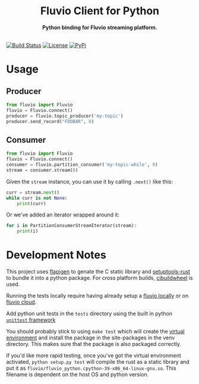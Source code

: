 <h1 align="center">Fluvio Client for Python</h1>
<div align="center">
 <strong>
   Python binding for Fluvio streaming platform.
 </strong>
</div>
<br />

[![Build Status](https://github.com/infinyon/fluvio-client-python/workflows/CI/badge.svg)](https://github.com/infinyon/flv-client-python/actions) [![License](https://img.shields.io/badge/License-Apache%202.0-blue.svg)](https://github.com/infinyon/flv-client-python/blob/master/LICENSE-APACHE) [![PyPi](https://img.shields.io/pypi/v/fluvio.svg)](https://img.shields.io/pypi/v/fluvio.svg)

# Usage

## Producer
```python
from fluvio import Fluvio
fluvio = Fluvio.connect()
producer = fluvio.topic_producer('my-topic')
producer.send_record("FOOBAR", 0)
```

## Consumer
```python
from fluvio import Fluvio
fluvio = Fluvio.connect()
consumer = fluvio.partition_consumer('my-topic-while', 0)
stream = consumer.stream(0)
```
Given the `stream` instance, you can use it by calling `.next()` like this:
```python
curr = stream.next()
while curr is not None:
    print(curr)
```

Or we've added an iterator wrapped around it:
```python
for i in PartitionConsumerStreamIterator(stream):
    print(i)
```

# Development Notes

This project uses [flapigen](https://github.com/Dushistov/flapigen-rs) to
genate the C static library and
[setuptools-rust](https://github.com/PyO3/setuptools-rust) to bundle it into a
python package. For cross platform builds,
       [cibuildwheel](https://github.com/joerick/cibuildwheel) is used.

Running the tests locally require having already setup a [fluvio
locally](https://www.fluvio.io/docs/getting-started/fluvio-local/) or on
[fluvio cloud](https://cloud.fluvio.io).


Add python unit tests in the `tests` directory using the built in python
[`unittest` framework](https://docs.python.org/3/library/unittest.html)

You should probably stick to using `make test` which will create the [virtual
environment](https://docs.python.org/3/tutorial/venv.html) and install the
package in the site-packages in the venv directory. This makes sure that the
package is also packaged correctly.

If you'd like more rapid testing, once you've got the virtual environment
activated, `python setup.py test` will compile the rust as a static library and
put it as `fluvio/fluvio_python.cpython-39-x86_64-linux-gnu.so`. This filename
is dependent on the host OS and python version.
